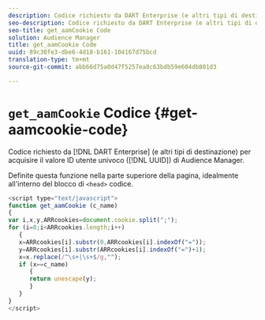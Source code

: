 ```yaml
---
description: Codice richiesto da DART Enterprise (e altri tipi di destinazione) per acquisire il valore ID utente univoco di Audience Manager (UUID).
seo-description: Codice richiesto da DART Enterprise (e altri tipi di destinazione) per acquisire il valore ID utente univoco di Audience Manager (UUID).
seo-title: get_aamCookie Code
solution: Audience Manager
title: get_aamCookie Code
uuid: 89c30fe3-dbe6-4d18-b161-104167d75bcd
translation-type: tm+mt
source-git-commit: abb66d75a0d47f5257ea8c63bdb59e604db801d3

---
```



# `get_aamCookie` Codice {#get-aamcookie-code}

Codice richiesto da [!DNL DART Enterprise] (e altri tipi di destinazione) per acquisire il valore ID utente univoco ([!DNL UUID]) di Audience Manager.

Definite questa funzione nella parte superiore della pagina, idealmente all'interno del blocco di `<head>` codice.

<!-- r_aam_de_cookie.xml -->

```js
<script type="text/javascript">
function get_aamCookie (c_name)
{
var i,x,y,ARRcookies=document.cookie.split(";");
for (i=0;i<ARRcookies.length;i++)
   {
   x=ARRcookies[i].substr(0,ARRcookies[i].indexOf("="));
   y=ARRcookies[i].substr(ARRcookies[i].indexOf("=")+1);
   x=x.replace(/^\s+|\s+$/g,"");
   if (x==c_name)
      { 
      return unescape(y);
      }
   }
}
</script>
```
